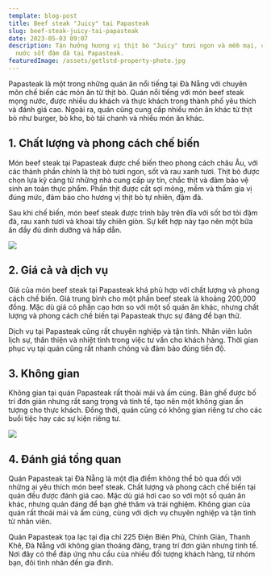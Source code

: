 ```yaml
---
template: blog-post
title: Beef steak "Juicy" tại Papasteak
slug: beef-steak-juicy-tai-papasteak
date: 2023-05-03 09:07
description: Tận hưởng hương vị thịt bò "Juicy" tươi ngon và mềm mại, cùng với
  nước sốt đậm đà tại Papasteak.
featuredImage: /assets/getlstd-property-photo.jpg
---
```

Papasteak là một trong những quán ăn nổi tiếng tại Đà Nẵng với chuyên môn chế biến các món ăn từ thịt bò. Quán nổi tiếng với món beef steak mọng nước, được nhiều du khách và thực khách trong thành phố yêu thích và đánh giá cao. Ngoài ra, quán cũng cung cấp nhiều món ăn khác từ thịt bò như burger, bò kho, bò tái chanh và nhiều món ăn khác. 

## 1. Chất lượng và phong cách chế biến

Món beef steak tại Papasteak được chế biến theo phong cách châu Âu, với các thành phần chính là thịt bò tươi ngon, sốt và rau xanh tươi. Thịt bò được chọn lựa kỹ càng từ những nhà cung cấp uy tín, chắc thịt và đảm bảo vệ sinh an toàn thực phẩm. Phần thịt được cắt sợi mỏng, mềm và thấm gia vị đúng mức, đảm bảo cho hương vị thịt bò tự nhiên, đậm đà.

Sau khi chế biến, món beef steak được trình bày trên đĩa với sốt bơ tỏi đậm đà, rau xanh tươi và khoai tây chiên giòn. Sự kết hợp này tạo nên một bữa ăn đầy đủ dinh dưỡng và hấp dẫn.

![](/assets/getlstd-property-photo.jpg)

## 2﻿. Giá cả và dịch vụ

Giá của món beef steak tại Papasteak khá phù hợp với chất lượng và phong cách chế biến. Giá trung bình cho một phần beef steak là khoảng 200,000 đồng. Mặc dù giá có phần cao hơn so với một số quán ăn khác, nhưng chất lượng và phong cách chế biến tại Papasteak thực sự đáng để bạn thử.

Dịch vụ tại Papasteak cũng rất chuyên nghiệp và tận tình. Nhân viên luôn lịch sự, thân thiện và nhiệt tình trong việc tư vấn cho khách hàng. Thời gian phục vụ tại quán cũng rất nhanh chóng và đảm bảo đúng tiến độ.

## 3﻿. Không gian

Không gian tại quán Papasteak rất thoải mái và ấm cúng. Bàn ghế được bố trí đơn giản nhưng rất sang trọng và tinh tế, tạo nên một không gian ấn tượng cho thực khách. Đồng thời, quán cũng có không gian riêng tư cho các buổi tiệc hay các sự kiện riêng tư.

![](/assets/papa-steak-4.jpg)

## 4﻿. Đánh giá tổng quan

Quán Papasteak tại Đà Nẵng là một địa điểm không thể bỏ qua đối với những ai yêu thích món beef steak. Chất lượng và phong cách chế biến tại quán đều được đánh giá cao. Mặc dù giá hơi cao so với một số quán ăn khác, nhưng quán đáng để bạn ghé thăm và trải nghiệm. Không gian của quán rất thoải mái và ấm cúng, cùng với dịch vụ chuyên nghiệp và tận tình từ nhân viên.

Quán Papasteak tọa lạc tại địa chỉ 225 Điện Biên Phủ, Chính Gián, Thanh Khê, Đà Nẵng với không gian thoáng đãng, trang trí đơn giản nhưng tinh tế. Nơi đây có thể đáp ứng nhu cầu của nhiều đối tượng khách hàng, từ nhóm bạn, đôi tình nhân đến gia đình.